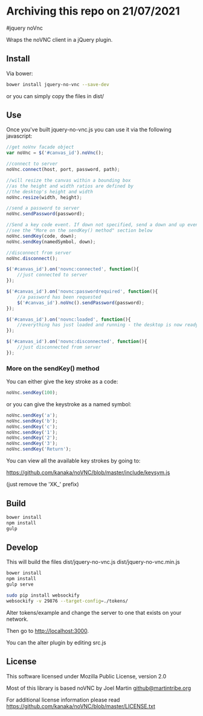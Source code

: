 # Archiving this repo on 21/07/2021


#jquery noVnc

Wraps the noVNC client in a jQuery plugin.

## Install

Via bower:

```bash
bower install jquery-no-vnc --save-dev
```

or you can simply copy the files in dist/

## Use

Once you've built jquery-no-vnc.js you can use it via the following javascript:

```javascript
//get noVnv facade object
var noVnc = $('#canvas_id').noVnc();

//connect to server
noVnc.connect(host, port, password, path);

//will resize the canvas within a bounding box 
//as the height and width ratios are defined by
//the desktop's height and width
noVnc.resize(width, height);

//send a password to server
noVnc.sendPassword(password);

//Send a key code event. If down not specified, send a down and up event.
//see the "More on the sendKey() method" section below
noVnc.sendKey(code, down);
noVnc.sendKey(namedSymbol, down);

//disconnect from server
noVnc.disconnect();

$('#canvas_id').on('novnc:connected', function(){
	//just connected to server
});

$('#canvas_id').on('novnc:passwordrequired', function(){
	//a password has been requested
	$('#canvas_id').noVnc().sendPassword(password);
});

$('#canvas_id').on('novnc:loaded', function(){
	//everything has just loaded and running - the desktop is now ready for use
});

$('#canvas_id').on('novnc:disconnected', function(){
	//just disconnected from server
});


```

### More on the sendKey() method

You can either give the key stroke as a code:

```javascript
noVnc.sendKey(100);
```

or you can give the keystroke as a named symbol:

```javascript
noVnc.sendKey('a');
noVnc.sendKey('b');
noVnc.sendKey('c');
noVnc.sendKey('1');
noVnc.sendKey('2');
noVnc.sendKey('3');
noVnc.sendKey('Return');
```

You can view all the available key strokes by going to:

https://github.com/kanaka/noVNC/blob/master/include/keysym.js

(just remove the 'XK_' prefix)

## Build

```bash
bower install
npm install
gulp
```

## Develop

This will build the files dist/jquery-no-vnc.js dist/jquery-no-vnc.min.js

```bash
bower install
npm install
gulp serve
```

```bash
sudo pip install websockify
websockify -v 29876 --target-config=./tokens/
```

Alter tokens/example and change the server to one that exists on your network.

Then go to [http://localhost:3000](http://localhost:3000).

You can the alter plugin by editing src.js


## License

This software licensed under Mozilla Public License, version 2.0

Most of this library is based noVNC by Joel Martin <github@martintribe.org>

For additional license information please read https://github.com/kanaka/noVNC/blob/master/LICENSE.txt

